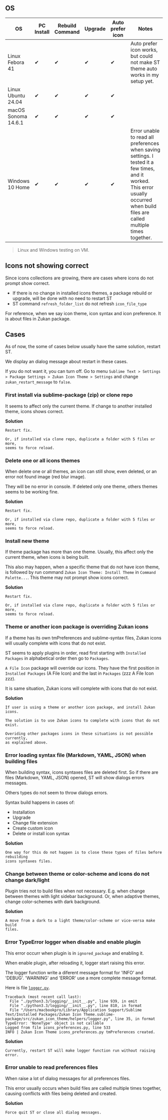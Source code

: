 ## OS

| OS         | PC Install | Rebuild Command | Upgrade | Auto prefer icon | Notes |
|------------|------------|-----------------|---------|------------------|-------|
| Linux Febora 41 | ✔ | ✔ | ✔ | ✔ | Auto prefer icon works, but could not make ST theme auto works in my setup yet.|
| Linux Ubuntu 24.04 | ✔ | ✔ | ✔ | ✔ | |
| macOS Sonoma 14.6.1 | ✔ | ✔ | ✔ | ✔ | |
| Windows 10 Home | ✔ | ✔ | ✔ | ✔ | Error unable to read all preferences when saving settings. I tested it a few times, and it worked. This error usually occurred when build files are called multiple times together.|

> Linux and Windows testing on VM.

## Icons not showing correct

Since icons collections are growing, there are cases where icons do not prompt show correct.  

- If there is no change in installed icons themes, a package rebuild or upgrade, will be done with no need to restart ST  
- ST command `refresh_folder_list` do not refresh `icon_file_type`  

For reference, when we say icon theme, icon syntax and icon preference. It is about files in Zukan package.

## Cases

As of now, the some of cases below usually have the same solution, restart ST.

We display an dialog message about restart in these cases.  

If you do not want it, you can turn off. Go to menu `Sublime Text > Settings > Package Settings > Zukan Icon Theme > Settings` and change `zukan_restart_message` to `false`.  

### First install via sublime-package (zip) or clone repo

It seems to affect only the current theme. If change to another installed theme, icons shows correct.

**Solution**
```
Restart fix. 

Or, if installed via clone repo, duplicate a folder with 5 files or more, 
seems to force reload.
```

### Delete one or all icons themes

When delete one or all themes, an icon can still show, even deleted, or an error not found image (red blur image).  

They will be no error in console. If deleted only one theme, others themes seems to be working fine.  

**Solution**
```
Restart fix. 

Or, if installed via clone repo, duplicate a folder with 5 files or more, 
seems to force reload.
```

### Install new theme

If theme package has more than one theme. Usually, this affect only the current theme, when icons is being built.

This also may happen, when a specific theme that do not have icon theme, is followed by run command `Zukan Icon Theme: Install Theme` in `Command Palette...`. This theme may not prompt show icons correct.  

**Solution**
```
Restart fix. 

Or, if installed via clone repo, duplicate a folder with 5 files or more, 
seems to force reload.
```

### Theme or another icon package is overriding Zukan icons

If a theme has its own tmPreferences and sublime-syntax files, Zukan icons will usually complete with icons that do not exist.  

ST seems to apply plugins in order, read first starting with `Installed Packages` in alphabetical order then go to `Packages`.  

`A File Icon` package will override our icons. They have the first position in `Installed Packages` (A File Icon) and the last in `Packages` (zzz A File Icon zzz).  

It is same situation, Zukan icons will complete with icons that do not exist.

**Solution**
```
If user is using a theme or another icon package, and install Zukan icons.

The solution is to use Zukan icons to complete with icons that do not exist.

Overiding other packages icons in these situations is not possible currently, 
as explained above.
```

### Error loading syntax file (Markdown, YAML, JSON) when building files

When building syntax, icons syntaxes files are deleted first. So if there are files (Markdown, YAML, JSON) opened, ST will show dialogs errors messages.  

Others types do not seem to throw dialogs errors.   

Syntax build happens in cases of:  
- Installation
- Upgrade
- Change file extension
- Create custom icon
- Delete or install icon syntax

**Solution**
```
One way for this do not happen is to close these types of files before rebuilding
icons syntaxes files.
```

### Change between theme or color-scheme and icons do not change dark/light

Plugin tries not to build files when not necessary. E.g. when change between themes with light sidebar background. Or, when adaptive themes, change color-schemes with dark background.

**Solution**
```
A move from a dark to a light theme/color-scheme or vice-versa make build
files.
```

### Error TypeError logger when disable and enable plugin

This error occurr when plugin is in `ignored_package` and enabling it.

When enable plugin, after reloading it, logger start raising this error.

The logger function write a diferent message format for 'INFO' and 'DEBUG'. 'WARNING' and 'ERROR' use a more complete message format.

Here is file [`logger.py`](https://github.com/53v3n3d4/Zukan-Icon-Theme/blob/main/src/zukan_icon_theme/helpers/logger.py).  


```
Traceback (most recent call last):
  File "./python3.3/logging/__init__.py", line 939, in emit
  File "./python3.3/logging/__init__.py", line 810, in format
  File "/Users/macbookpro/Library/Application Support/Sublime Text/Installed Packages/Zukan Icon Theme.sublime-package/src/zukan_icon_theme/helpers/logger.py", line 35, in format
TypeError: 'NoneType' object is not callable
Logged from file icons_preferences.py, line 533
INFO | Zukan Icon Theme icons_preferences.py tmPreferences created.
```

**Solution**
```
Currently, restart ST will make logger function run without raising error.
```

### Error unable to read preferences files

When raise a lot of dialog messages for all preferences files.

This error usually occurs when build files are called multiple times together, causing conflicts with files being deleted and created.

**Solution**
```
Force quit ST or close all dialog messages.
```